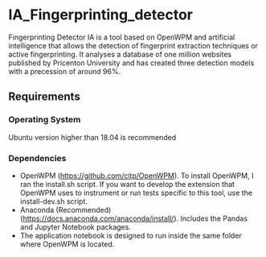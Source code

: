 # IA_Fingerprinting_detector
Fingerprinting Detector IA is a tool based on OpenWPM and artificial intelligence that allows the detection of fingerprint extraction techniques or active fingerprinting. It analyses a database of one million websites published by Pricenton University and has created three detection models with a precession of around 96%. 
## Requirements
### Operating System
Ubuntu version higher than 18.04 is recommended
### Dependencies
- OpenWPM (https://github.com/citp/OpenWPM). To install OpenWPM, I ran the install.sh script. If you want to develop the extension that OpenWPM uses to instrument or run tests specific to this tool, use the install-dev.sh script.
- Anaconda (Recommended) (https://docs.anaconda.com/anaconda/install/). Includes the Pandas and Jupyter Notebook packages.
- The application notebook is designed to run inside the same folder where OpenWPM is located.
